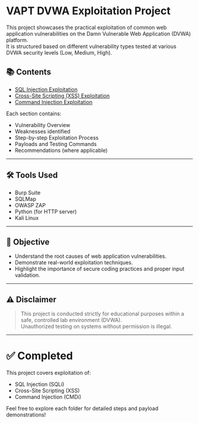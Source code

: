 # VAPT DVWA Exploitation Project

This project showcases the practical exploitation of common web application vulnerabilities on the Damn Vulnerable Web Application (DVWA) platform.  
It is structured based on different vulnerability types tested at various DVWA security levels (Low, Medium, High).

## 📚 Contents

- [SQL Injection Exploitation](./SQL-Injection/sql_injection.md)
- [Cross-Site Scripting (XSS) Exploitation](./Cross-Site-Scripting-XSS/xss.md)
- [Command Injection Exploitation](./Command-Injection/command_injection.md)

Each section contains:
- Vulnerability Overview
- Weaknesses identified
- Step-by-step Exploitation Process
- Payloads and Testing Commands
- Recommendations (where applicable)

---

## 🛠 Tools Used

- Burp Suite
- SQLMap
- OWASP ZAP
- Python (for HTTP server)
- Kali Linux

---

## 🎯 Objective

- Understand the root causes of web application vulnerabilities.
- Demonstrate real-world exploitation techniques.
- Highlight the importance of secure coding practices and proper input validation.

---

## ⚠️ Disclaimer

> This project is conducted strictly for educational purposes within a safe, controlled lab environment (DVWA).  
> Unauthorized testing on systems without permission is illegal.

---

# ✅ Completed

This project covers exploitation of:
- SQL Injection (SQLi)
- Cross-Site Scripting (XSS)
- Command Injection (CMDi)

Feel free to explore each folder for detailed steps and payload demonstrations!
